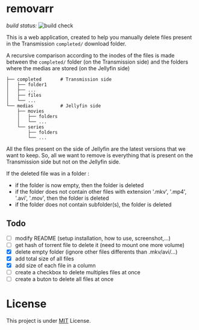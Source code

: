 # removarr

*build status:* ![build check](https://github.com/garnajee/removarr/actions/workflows/publish-image.yml/badge.svg)

This is a web application, created to help you manually delete files present in the Transmission `completed/` download folder.

A recursive comparison according to the inodes of the files is made between the `completed/` folder (on the Transmission side) and the folders where the medias are stored (on the Jellyfin side)

```
├── completed       # Transmission side
│   ├── folder1
│   ├── ...
│   ├── files
│   └── ...
└── medias          # Jellyfin side
    ├── movies
    │   ├── folders
    │   └── ...
    └── series
        ├── folders
        └── ...
```

All the files present on the side of Jellyfin are the latest versions that we want to keep. So, all we want to remove is everything that is present on the Transmission side but not on the Jellyfin side.

If the deleted file was in a folder : 

- if the folder is now empty, then the folder is deleted
- if the folder does not contain other files with extension '.mkv', '.mp4', '.avi', '.mov', then the folder is deleted
- if the folder does not contain subfolder(s), the folder is deleted

## Todo

- [ ] modify README (setup installation, how to use, screenshot,...)
- [ ] get hash of torrent file to delete it (need to mount one more volume)
- [x] delete empty folder (ignore other files differents than .mkv/avi/...)
- [x] add total size of all files
- [x] add size of each file in a column
- [ ] create a checkbox to delete multiples files at once
- [ ] create a buton to delete all files at once

# License

This project is under [MIT](LICENSE) License.

